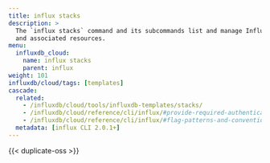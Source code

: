 ```yaml
---
title: influx stacks
description: >
  The `influx stacks` command and its subcommands list and manage InfluxDB stacks
  and associated resources.
menu:
  influxdb_cloud:
    name: influx stacks
    parent: influx
weight: 101
influxdb/cloud/tags: [templates]
cascade:
  related:
    - /influxdb/cloud/tools/influxdb-templates/stacks/
    - /influxdb/cloud/reference/cli/influx/#provide-required-authentication-credentials, influx CLI—Provide required authentication credentials
    - /influxdb/cloud/reference/cli/influx/#flag-patterns-and-conventions, influx CLI—Flag patterns and conventions
  metadata: [influx CLI 2.0.1+]
---
```


{{< duplicate-oss >}}

